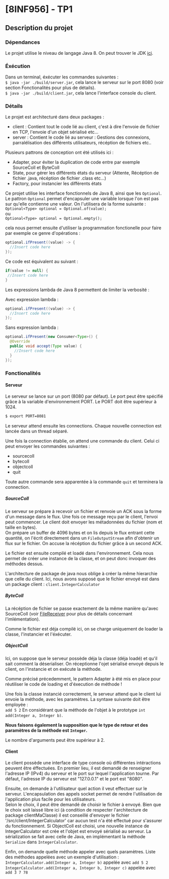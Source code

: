 # [8INF956] - TP1

## Description du projet

### Dépendances
Le projet utilise le niveau de langage Java 8.
On peut trouver le JDK [ici](http://www.oracle.com/technetwork/java/javase/downloads/jdk8-downloads-2133151.html).

### Éxécution

Dans un terminal, éxécuter les commandes suivantes :  
`$ java -jar ./build/server.jar`, cela lance le serveur sur le port 8080 (voir section Fonctionalités pour plus de détails).  
`$ java -jar ./build/client.jar`, cela lance l'interface console du client. 

### Détails

Le projet est architecturé dans deux packages : 
 - client : Contient tout le code lié au client, c'est à dire
 l'envoie de fichier en TCP, l'envoie d'un objet sérialisé etc...
 - server : Contient le code lié au serveur : Gestions des connexions, 
 parralélisation des différents utilisateurs, récéption de fichiers etc.. 
 
 Plusieurs pattrons de conception ont été utilisés ici : 
  - Adapter, pour éviter la duplication de code entre par exemple SourceColl et ByteColl
  - State, pour gérer les différents états du serveur (Attente, Récéption de fichier .java, récéption de fichier .class etc...)
  - Factory, pour instancier les différents états
 
 Ce projet utilise les interface fonctionnels de Java 8, ainsi que les 
 `Optional`. Le pattron `Optional` permet d'encapsuler une variable lorsque l'on est pas sur
 qu'elle contienne une valeur. 
 On l'utilisera de la forme suivante :   
 `Optional<Type> optional = Optional.of(value);`   
 ou   
 `Optional<Type> optional = Optional.empty();`
 
 cela nous permet ensuite d'utiliser la programmation fonctionelle pour faire par exemple ce genre d'opérations : 
 ```java
 optional.ifPresent((value) -> {
   //Insert code here
 });
 ```
 
 Ce code est équivalent au suivant : 
 ```java
 if(value != null) {
  //Insert code here
 }
 ```
 
Les expressions lambda de Java 8 permettent de limiter la verbosité :  

Avec expression lambda : 
 ```java
 optional.ifPresent((value) -> {
   //Insert code here
 });
 ```

Sans expression lambda : 
```java
optional.ifPresent(new Consumer<Type>() {
  @Override
  public void accept(Type value) {
    //Insert code here
  }
});
```

### Fonctionalités 

#### Serveur 
Le serveur se lance sur un port (8080 par défaut). 
Le port peut être spécifié grâce à la variable 
d'environnement PORT. Le PORT doit être supérieur à 1024. 

```bash
$ export PORT=8081
```

Le serveur attend ensuite les connections. Chaque nouvelle connection est lancée 
dans un thread séparé. 

Une fois la connection établie, on attend une commande du client. Celui ci peut envoyer les commandes suivantes : 
- sourcecoll
- bytecoll
- objectcoll
- quit

Toute autre commande sera apparentée à la commande `quit` et terminera la connection. 

##### SourceColl
 Le serveur se prépare à recevoir un fichier et renvoie un ACK sous la forme d'un message dans le flux.
 Une fois ce message reçu par le client, l'envoi peut commencer. 
 Le client doit envoyer les métadonnées du fichier (nom et taille en bytes).  
 On prépare un buffer de 4096 bytes et on lis depuis le flux entrant cette quantité, on l'écrit directement dans 
 un `FileOutputStream` afin d'obtenir un flux sur le fichier.
 On accuse la récéption du fichier grâce à un second ACK. 
 
 Le fichier est ensuite compilé et loadé dans l'environnement. Cela nous permet de créer une instance de la classe, et on peut 
 donc invoquer des méthodes dessus. 
 
 L'architecture de package de java nous oblige à créer la même hierarchie que celle du client. 
 Ici, nous avons supposé que le fichier envoyé est dans un package client : 
 `client.IntegerCalculator`
 
 ##### ByteColl
 La récéption de fichier se passe exactement de la même manière qu'avec SourceColl 
 (voir [FileReceiver](./src/server/network/FileReceiver.java) pour plus de détails concernant l'imlémentation).
 
 Comme le fichier est déja compilé ici, on se charge uniquement de loader la classe, l'instancier et l'éxécuter.
 
 ##### ObjectColl
 Ici, on suppose que le serveur possède déja la classe (déja loadé) et qu'il sait comment la déserialiser. 
 On réceptionne l'ojet sérialisé envoyé depuis le client, on l'instancie et on exécute la méthode. 
 
 Comme précisé précedemment, le pattern Adapter à été mis en place pour réutiliser le code de loading et d'éxecution de méthode ! 
 
Une fois la classe instancié correctement, le serveur attend que le client lui envoie la méthode, avec les paramètres. 
La syntaxe suivante doit être employée :  
`add 5 2`
En considérant que la méthode de l'objet à le prototype `int add(Integer a, Integer b)`.
 
 **Nous faisons également la supposition que le type de retour et des paramètres de la méthode
 est `Integer`.** 
 
 Le nombre d'arguments peut être supérieur à 2.
 
 #### Client
 
 Le client possède une interface de type console où différentes intéractions peuvent être éffectuées. 
 En premier lieu, il est demandé de renseigner l'adresse IP (IPv4) du serveur et le port 
 sur lequel l'application tourne. 
 Par défaut, l'adresse IP du serveur est "127.0.0.1" et le port est "8080". 
 
 Ensuite, on demande à l'utilisateur quel action il veut effectuer sur le serveur. 
 L'encapsulation des appels socket permet de rendre l'utilisation de l'application plus facile pour les utilisateurs.  
 Selon le choix, il peut être demandé de choisir le fichier à envoyé. 
 Bien que le choix soit laissé libre ici (à condition de respecter l'architecture de package clientMaClasse)
 il est conseillé d'envoyer le fichier '/src/client/IntegerCalculator' car aucun test n'a été effectué pour s'assurer du fonctionnement. 
 Si ObjectColl est choisi, une nouvelle instance de IntegerCalculator est crée et l'objet est envoyé sérialisé au serveur.
 La sérialization se fait avec celle de Java, en implémentant la méthode `Serialize` dans `IntegerCalculator`.
 
 
 Enfin, on demande quelle méthode appeler avec quels paramètres. 
 Liste des méthodes appelées avec un exemple d'utilisation : 
 `IntegerCalculator.add(Integer a, Integer b)` appelée avec `add 5 2`
 `IntegerCalculator.add(Integer a, Integer b, Integer c)` appelée avec `add 3 7 78`